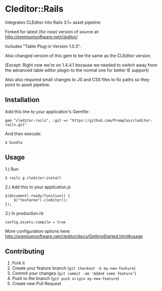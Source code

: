 # Cleditor::Rails


Integrates CLEditor into Rails 3.1+ asset pipeline

Forked for latest (for now) version of source at: http://premiumsoftware.net/cleditor/

Includes "Table Plug-in Version 1.0.3".

Also changed version of this gem to be the same as the CLEditor version.

(Except: Right now we're on 1.4.4.1 because we needed to switch away from the advanced table editor plugin
to the normal one for better IE support)

Also also required small changes to JS and CSS files to fix paths so they point to
asset pipeline.

## Installation

Add this line to your application's Gemfile:

    gem "cleditor-rails", :git => "https://github.com/Promptus/cleditor-rails.git"

And then execute:

    $ bundle

## Usage

1.) Run

    $ rails g cleditor:install

2.) Add this to your application.js
    
    $(document).ready(function() {
        $("textarea").cleditor();
    });

3.) In production.rb
  
    config.assets.compile = true


More configuration options here: http://premiumsoftware.net/cleditor/docs/GettingStarted.html#usage

## Contributing

1. Fork it
2. Create your feature branch (`git checkout -b my-new-feature`)
3. Commit your changes (`git commit -am 'Added some feature'`)
4. Push to the branch (`git push origin my-new-feature`)
5. Create new Pull Request
